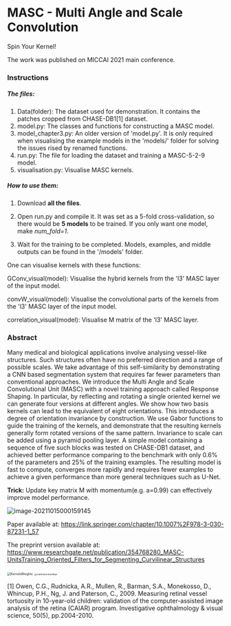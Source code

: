 # MASC - Multi Angle and Scale Convolution
Spin Your Kernel!

The work was published on MICCAI 2021 main conference.



### Instructions

##### The files:

1. Data(folder): The dataset used for demonstration. It contains the patches cropped from CHASE-DB1[1] dataset.
2. model.py: The classes and functions for constructing a MASC model.
3. model_chapter3.py: An older version of 'model.py'. It is only required when visualising the example models in the 'models/' folder for solving the issues rised by renamed functions.
4. run.py: The file for loading the dataset and training a MASC-5-2-9 model.
5. visualisation.py: Visualise MASC kernels.

##### How to use them:

1. Download **all the files**.

2. Open run.py and compile it. It was set as a 5-fold cross-validation, so there would be **5 models** to be trained. If you only want one model, make *num_fold=1*.

3. Wait for the training to be completed. Models, examples, and middle outputs can be found in the '/models' folder.

One can visualise kernels with these functions: 

GConv_visual(model): Visualise the hybrid kernels from the 'l3' MASC layer of the input model.

convW_visual(model): Visualise the convolutional parts of the kernels from the 'l3' MASC layer of the input model.

correlation_visual(model): Visualise M matrix of the 'l3' MASC layer.



### Abstract

Many medical and biological applications involve analysing vessel-like structures. Such structures often have no preferred direction and a range of possible scales. We take advantage of this self-similarity by demonstrating a CNN based segmentation system that requires far fewer parameters than conventional approaches. We introduce the Multi Angle and Scale Convolutional Unit (MASC) with a novel training approach called Response Shaping. In particular, by reflecting and rotating a single oriented kernel we can generate four versions at different angles. We show how two basis kernels can lead to the equivalent of eight orientations. This introduces a degree of orientation invariance by construction. We use Gabor functions to guide the training of the kernels, and demonstrate that the resulting kernels generally form rotated versions of the same pattern. Invariance to scale can be added using a pyramid pooling layer. A simple model containing a sequence of five such blocks was tested on CHASE-DB1 dataset, and achieved better performance comparing to the benchmark with only 0.6% of the parameters and 25% of the training examples. The resulting model is fast to compute, converges more rapidly and requires fewer examples to achieve a given performance than more general techniques such as U-Net.



**Trick:** Update key matrix M with momentum(e.g. a=0.99) can effectively improve model performance.

![image-20211015000159145](https://tva1.sinaimg.cn/large/008i3skNgy1gvfmf0fqbmj61g803k74702.jpg)

Paper available at: https://link.springer.com/chapter/10.1007%2F978-3-030-87231-1_57

The preprint version available at: https://www.researchgate.net/publication/354768280_MASC-UnitsTraining_Oriented_Filters_for_Segmenting_Curvilinear_Structures



<img src="https://tva1.sinaimg.cn/large/008i3skNgy1gvflc89a8hj60uw0a478n02.jpg" alt="KernelsWeights" style="zoom:50%;" />

<img src="https://tva1.sinaimg.cn/large/008i3skNgy1gvflc747qdj60us0rh10j02.jpg" alt="scaleRotationIndexMaps" style="zoom:30%;" />




[1] Owen, C.G., Rudnicka, A.R., Mullen, R., Barman, S.A., Monekosso, D., Whincup, P.H., Ng, J. and Paterson, C., 2009. Measuring retinal vessel tortuosity in 10-year-old children: validation of the computer-assisted image analysis of the retina (CAIAR) program. Investigative ophthalmology & visual science, 50(5), pp.2004-2010.

